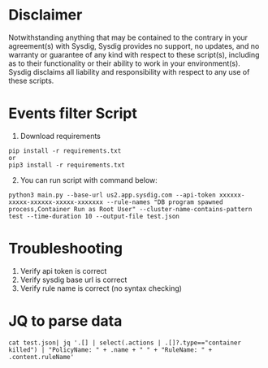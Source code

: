 # Disclaimer

Notwithstanding anything that may be contained to the contrary in your agreement(s) with Sysdig, Sysdig provides no support, no updates, and no warranty or guarantee of any kind with respect to these script(s), including as to their functionality or their ability to work in your environment(s).  Sysdig disclaims all liability and responsibility with respect to any use of these scripts. 

# Events filter Script

1. Download requirements

```
pip install -r requirements.txt
or
pip3 install -r requirements.txt
```
2. You can run script with command below:

```
python3 main.py --base-url us2.app.sysdig.com --api-token xxxxxx-xxxxx-xxxxxx-xxxxx-xxxxxxx --rule-names "DB program spawned process,Container Run as Root User" --cluster-name-contains-pattern test --time-duration 10 --output-file test.json
```

# Troubleshooting

1. Verify api token is correct
2. Verify sysdig base url is correct
3. Verify rule name is correct (no syntax checking)

# JQ to parse data

```
cat test.json| jq '.[] | select(.actions | .[]?.type=="container killed") | "PolicyName: " + .name + " " + "RuleName: " + .content.ruleName'
```
